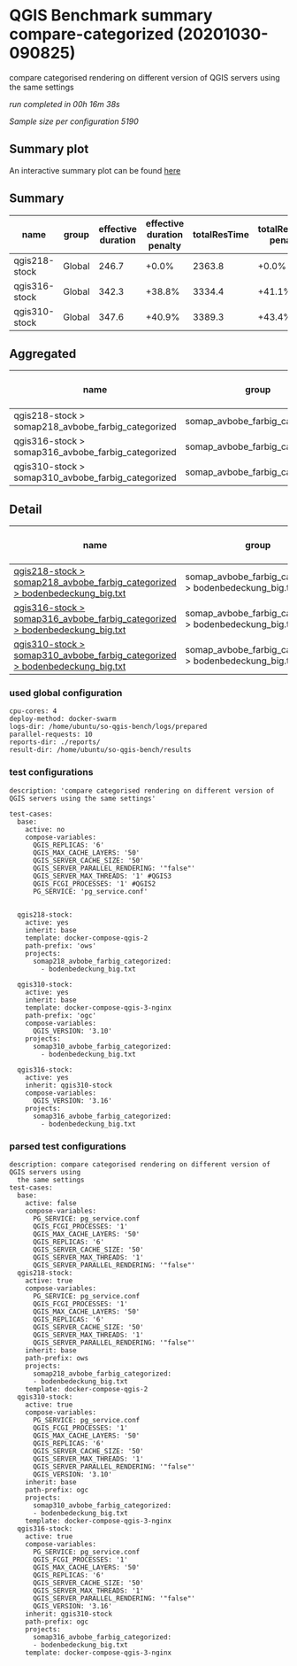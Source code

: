 # QGIS Benchmark summary compare-categorized (20201030-090825)


compare categorised rendering on different version of QGIS servers using the same settings

_run completed in 00h 16m 38s_

_Sample size per configuration 5190_
## Summary plot
An interactive summary plot can be found [here](report_compare-categorized_20201030-090825_plot.html)

## Summary
| name          | group   |   effective duration | effective duration penalty   |   totalResTime | totalResTime penalty   |   medianResTime | medianResTime penalty   |   minResTime |   maxResTime |   sampleCount |   errorCount |   memMaxMB |   memAvgMB |   memMinMB |   cpuMax% |   cpuAvg% |   cpuMin% |   errorPct |
|---------------|---------|----------------------|------------------------------|----------------|------------------------|-----------------|-------------------------|--------------|--------------|---------------|--------------|------------|------------|------------|-----------|-----------|-----------|------------|
| qgis218-stock | Global  |                246.7 | +0.0%                        |         2363.8 | +0.0%                  |           239   | +0.0%                   |           17 |        15196 |          5190 |            0 |     8787.4 |     7750.9 |     4089.6 |      99.4 |      95.2 |      12.7 |          0 |
| qgis316-stock | Global  |                342.3 | +38.8%                       |         3334.4 | +41.1%                 |           348.5 | +45.8%                  |           12 |        22352 |          5190 |            0 |     8107.8 |     7177.1 |     4253.5 |      88.9 |      73.6 |      39.4 |          0 |
| qgis310-stock | Global  |                347.6 | +40.9%                       |         3389.3 | +43.4%                 |           353   | +47.7%                  |           21 |        21273 |          5190 |            0 |     8075.4 |     7177.2 |     4194.3 |      86.1 |      73.3 |      16.6 |          0 |

## Aggregated
| name                                               | group                           |   effective duration | effective duration penalty   |   totalResTime | totalResTime penalty   |   medianResTime | medianResTime penalty   |   minResTime |   maxResTime |   sampleCount |   errorCount |   memMaxMB |   memAvgMB |   memMinMB |   cpuMax% |   cpuAvg% |   cpuMin% |   errorPct |
|----------------------------------------------------|---------------------------------|----------------------|------------------------------|----------------|------------------------|-----------------|-------------------------|--------------|--------------|---------------|--------------|------------|------------|------------|-----------|-----------|-----------|------------|
| qgis218-stock > somap218_avbobe_farbig_categorized | somap_avbobe_farbig_categorized |                246.7 | +0.0%                        |         2363.8 | +0.0%                  |           239   | +0.0%                   |           17 |        15196 |          5190 |            0 |     8787.4 |     7750.9 |     4089.6 |      99.4 |      95.2 |      12.7 |          0 |
| qgis316-stock > somap316_avbobe_farbig_categorized | somap_avbobe_farbig_categorized |                342.3 | +38.8%                       |         3334.4 | +41.1%                 |           348.5 | +45.8%                  |           12 |        22352 |          5190 |            0 |     8107.8 |     7177.1 |     4253.5 |      88.9 |      73.6 |      39.4 |          0 |
| qgis310-stock > somap310_avbobe_farbig_categorized | somap_avbobe_farbig_categorized |                347.6 | +40.9%                       |         3389.3 | +43.4%                 |           353   | +47.7%                  |           21 |        21273 |          5190 |            0 |     8075.4 |     7177.2 |     4194.3 |      86.1 |      73.3 |      16.6 |          0 |

## Detail
| name                                                                                                                                                                                                                               | group                                                    |   effective duration | effective duration penalty   |   totalResTime | totalResTime penalty   |   medianResTime | medianResTime penalty   |   sampleCount |   errorCount |   errorPct |   meanResTime |   minResTime |   maxResTime |   pct1ResTime |   pct2ResTime |   pct3ResTime |   throughput |   receivedKBytesPerSec |   sentKBytesPerSec |   memMaxMB |   memAvgMB |   memMinMB |   cpuMax% |   cpuAvg% |   cpuMin% |
|------------------------------------------------------------------------------------------------------------------------------------------------------------------------------------------------------------------------------------|----------------------------------------------------------|----------------------|------------------------------|----------------|------------------------|-----------------|-------------------------|---------------|--------------|------------|---------------|--------------|--------------|---------------|---------------|---------------|--------------|------------------------|--------------------|------------|------------|------------|-----------|-----------|-----------|
| [qgis218-stock > somap218_avbobe_farbig_categorized > bodenbedeckung_big.txt](../results/details/compare-categorized/20201030-090825/qgis218-stock/somap218_avbobe_farbig_categorized/bodenbedeckung_big.txt/dashboard/index.html) | somap_avbobe_farbig_categorized > bodenbedeckung_big.txt |                246.7 | +0.0%                        |         2363.8 | +0.0%                  |           239   | +0.0%                   |          5190 |            0 |          0 |       455.459 |           17 |        15196 |         717   |       1037.35 |       4803.61 |      21.5751 |                5593.06 |            9.72888 |     8787.4 |     7750.9 |     4089.6 |      99.4 |      95.2 |      12.7 |
| [qgis316-stock > somap316_avbobe_farbig_categorized > bodenbedeckung_big.txt](../results/details/compare-categorized/20201030-090825/qgis316-stock/somap316_avbobe_farbig_categorized/bodenbedeckung_big.txt/dashboard/index.html) | somap_avbobe_farbig_categorized > bodenbedeckung_big.txt |                342.3 | +38.8%                       |         3334.4 | +41.1%                 |           348.5 | +45.8%                  |          5190 |            0 |          0 |       642.468 |           12 |        22352 |        1101.8 |       1770.45 |       8334.27 |      15.4512 |                4124.16 |            6.96742 |     8107.8 |     7177.1 |     4253.5 |      88.9 |      73.6 |      39.4 |
| [qgis310-stock > somap310_avbobe_farbig_categorized > bodenbedeckung_big.txt](../results/details/compare-categorized/20201030-090825/qgis310-stock/somap310_avbobe_farbig_categorized/bodenbedeckung_big.txt/dashboard/index.html) | somap_avbobe_farbig_categorized > bodenbedeckung_big.txt |                347.6 | +40.9%                       |         3389.3 | +43.4%                 |           353   | +47.7%                  |          5190 |            0 |          0 |       653.044 |           21 |        21273 |        1105.9 |       1922    |       8389.9  |      15.2017 |                4057.59 |            6.85492 |     8075.4 |     7177.2 |     4194.3 |      86.1 |      73.3 |      16.6 |

### used global configuration

```
cpu-cores: 4
deploy-method: docker-swarm
logs-dir: /home/ubuntu/so-qgis-bench/logs/prepared
parallel-requests: 10
reports-dir: ./reports/
result-dir: /home/ubuntu/so-qgis-bench/results

```
### test configurations

```
description: 'compare categorised rendering on different version of QGIS servers using the same settings'

test-cases:
  base:
    active: no
    compose-variables:
      QGIS_REPLICAS: '6'
      QGIS_MAX_CACHE_LAYERS: '50'
      QGIS_SERVER_CACHE_SIZE: '50'
      QGIS_SERVER_PARALLEL_RENDERING: '"false"'
      QGIS_SERVER_MAX_THREADS: '1' #QGIS3
      QGIS_FCGI_PROCESSES: '1' #QGIS2
      PG_SERVICE: 'pg_service.conf'


  qgis218-stock:
    active: yes
    inherit: base
    template: docker-compose-qgis-2
    path-prefix: 'ows'
    projects:
      somap218_avbobe_farbig_categorized:
        - bodenbedeckung_big.txt

  qgis310-stock:
    active: yes
    inherit: base
    template: docker-compose-qgis-3-nginx
    path-prefix: 'ogc'
    compose-variables:
      QGIS_VERSION: '3.10'
    projects:
      somap310_avbobe_farbig_categorized:
        - bodenbedeckung_big.txt

  qgis316-stock:
    active: yes
    inherit: qgis310-stock
    compose-variables:
      QGIS_VERSION: '3.16'
    projects:
      somap316_avbobe_farbig_categorized:
        - bodenbedeckung_big.txt

```
### parsed test configurations

```
description: compare categorised rendering on different version of QGIS servers using
  the same settings
test-cases:
  base:
    active: false
    compose-variables:
      PG_SERVICE: pg_service.conf
      QGIS_FCGI_PROCESSES: '1'
      QGIS_MAX_CACHE_LAYERS: '50'
      QGIS_REPLICAS: '6'
      QGIS_SERVER_CACHE_SIZE: '50'
      QGIS_SERVER_MAX_THREADS: '1'
      QGIS_SERVER_PARALLEL_RENDERING: '"false"'
  qgis218-stock:
    active: true
    compose-variables:
      PG_SERVICE: pg_service.conf
      QGIS_FCGI_PROCESSES: '1'
      QGIS_MAX_CACHE_LAYERS: '50'
      QGIS_REPLICAS: '6'
      QGIS_SERVER_CACHE_SIZE: '50'
      QGIS_SERVER_MAX_THREADS: '1'
      QGIS_SERVER_PARALLEL_RENDERING: '"false"'
    inherit: base
    path-prefix: ows
    projects:
      somap218_avbobe_farbig_categorized:
      - bodenbedeckung_big.txt
    template: docker-compose-qgis-2
  qgis310-stock:
    active: true
    compose-variables:
      PG_SERVICE: pg_service.conf
      QGIS_FCGI_PROCESSES: '1'
      QGIS_MAX_CACHE_LAYERS: '50'
      QGIS_REPLICAS: '6'
      QGIS_SERVER_CACHE_SIZE: '50'
      QGIS_SERVER_MAX_THREADS: '1'
      QGIS_SERVER_PARALLEL_RENDERING: '"false"'
      QGIS_VERSION: '3.10'
    inherit: base
    path-prefix: ogc
    projects:
      somap310_avbobe_farbig_categorized:
      - bodenbedeckung_big.txt
    template: docker-compose-qgis-3-nginx
  qgis316-stock:
    active: true
    compose-variables:
      PG_SERVICE: pg_service.conf
      QGIS_FCGI_PROCESSES: '1'
      QGIS_MAX_CACHE_LAYERS: '50'
      QGIS_REPLICAS: '6'
      QGIS_SERVER_CACHE_SIZE: '50'
      QGIS_SERVER_MAX_THREADS: '1'
      QGIS_SERVER_PARALLEL_RENDERING: '"false"'
      QGIS_VERSION: '3.16'
    inherit: qgis310-stock
    path-prefix: ogc
    projects:
      somap316_avbobe_farbig_categorized:
      - bodenbedeckung_big.txt
    template: docker-compose-qgis-3-nginx

```